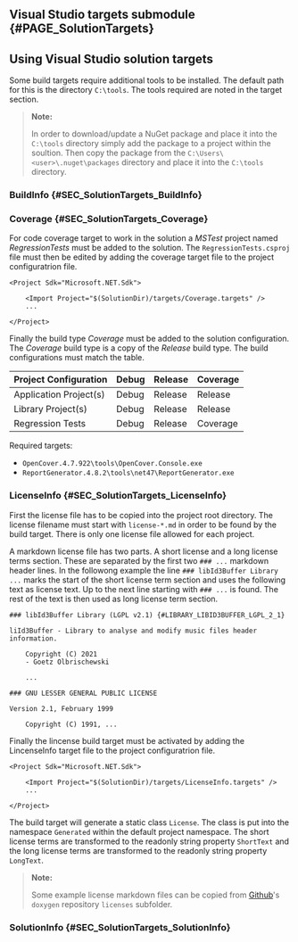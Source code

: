 ## Visual Studio targets submodule {#PAGE_SolutionTargets}

## Using Visual Studio solution targets

Some build targets require additional tools to be installed. The default
path for this is the directory `C:\tools`. The tools required are noted
in the target section.

> **Note:**
>
> In order to download/update a NuGet package and place it into the
> `C:\tools` directory simply add the package to a project within the soultion.
> Then copy the package from the `C:\Users\<user>\.nuget\packages` directory
> and place it into the `C:\tools` directory.

### BuildInfo {#SEC_SolutionTargets_BuildInfo}

### Coverage {#SEC_SolutionTargets_Coverage}

For code coverage target to work in the solution a *MSTest* project named
*RegressionTests* must be added to the solution. The `RegressionTests.csproj`
file must then be edited by adding the coverage target file to the project
configuratrion file.

```
<Project Sdk="Microsoft.NET.Sdk">

    <Import Project="$(SolutionDir)/targets/Coverage.targets" />
    ...

</Project>
```

Finally the build type *Coverage* must be added to the solution configuration.
The *Coverage* build type is a copy of the *Release* build type. The build
configurations must match the table.

| Project Configuration  | Debug     | Release   | Coverage  |
| :--------------------  | :-------- | :-------- | :-------- |
| Application Project(s) | Debug     | Release   | Release   |
| Library Project(s)     | Debug     | Release   | Release   |
| Regression Tests       | Debug     | Release   | Coverage  |

Required targets:
- `OpenCover.4.7.922\tools\OpenCover.Console.exe`
- `ReportGenerator.4.8.2\tools\net47\ReportGenerator.exe`


### LicenseInfo {#SEC_SolutionTargets_LicenseInfo}

First the license file has to be copied into the project root directory. The
license filename must start with `license-*.md` in order to be found by the
build target. There is only one license file allowed for each project.

A markdown license file has two parts. A short license and a long license
terms section. These are separated by the first two `### ...` markdown
header lines. In the followong example the line `### libId3Buffer Library ...`
marks the start of the short license term section and uses the following text
as license text. Up to the next line starting with `### ...` is found. The
rest of the text is then used as long license term section.

```
### libId3Buffer Library (LGPL v2.1) {#LIBRARY_LIBID3BUFFER_LGPL_2_1}

liId3Buffer - Library to analyse and modify music files header information.

    Copyright (C) 2021
    - Goetz Olbrischewski

    ...

### GNU LESSER GENERAL PUBLIC LICENSE

Version 2.1, February 1999

    Copyright (C) 1991, ...
```

Finally the lincense build target must be activated by adding the LincenseInfo
target file to the project configuratrion file.

```
<Project Sdk="Microsoft.NET.Sdk">

    <Import Project="$(SolutionDir)/targets/LicenseInfo.targets" />
    ...

</Project>
```

The build target will generate a static class `License`. The class is put into the namespace
`Generated` within the default project namespace. The short license terms are transformed
to the readonly string property `ShortText` and the long license terms are transformed to the
readonly string property `LongText`.

> **Note:**
>
> Some example license markdown files can be copied from
> [Github](https://github.com/0Cool23/doxygen)'s `doxygen` 
> repository `licenses` subfolder.

### SolutionInfo {#SEC_SolutionTargets_SolutionInfo}
